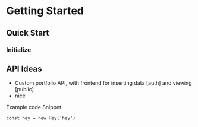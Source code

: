 # Getting Started
## Quick Start
### Initialize

## API Ideas
* Custom portfolio API, with frontend for inserting data [auth] and viewing [public]
* nice

Example code Snippet
``` //javascript
const hey = new Hey('hey')
```